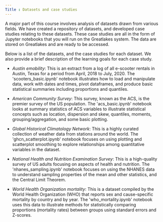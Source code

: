 ```yaml
---
Title : Datasets and case studies
---
```


A major part of this course involves analysis of datasets drawn from
various fields.  We have created a repository of datasets, and developed
case studies relating to these datasets.  These case studies are all in
the form of Jupyter notebooks that you will run on the Greatlakes
system.  The data are stored on Greatlakes and are ready to be accessed.

Below is a list of the datasets, and the case studies for each
dataset.  We also provide a brief description of the learning goals
for each case study.

* _Austin emobility_: This is an extract from a log of all e-scooter
rentals in Austin, Texas for a period from April, 2018 to July, 2020.
The 'scooters_basic.ipynb' notebook illustrates how to load and
manipulate data, work with dates and times, pivot dataframes,
and produce basic statistical summaries including proportions and quantiles.

* _American Community Survey_: This survey, known as the ACS, is the
premier survey of the US population.  The 'acs_basic.ipynb' notebook
looks at summary statistics of ACS variables to illustrate statistical
concepts such as location, dispersion and skew, quantiles, moments,
grouping/aggregation, and some basic plotting.

* _Global Historical Climatology Network_: This is a highly curated
collection of weather data from stations around the world.  The
'ghcn_scatterplot.ipynb' notebook focuses on using plotting and
scatterplot smoothing to explore relationships among quantitative
variables in the dataset.

* _National Health and Nutrition Examination Survey_: This is a
high-quality survey of US adults focusing on aspects of health and
nutrition.  The 'nhanes_sampling.ipynb' notebook focuses on using the
NHANES data to understand sampling properties of the mean and other
statistics, and the Central Limit Theorem.

* _World Health Organization mortality_: This is a dataset compiled by
the World Health Organization (WHO) that reports sex and
cause-specific mortality by country and by year.  The
'who_mortality.ipynb' notebook uses this data to illustrate methods
for statistically comparing proportions (mortality rates) between
groups using standard errors and Z-scores.
